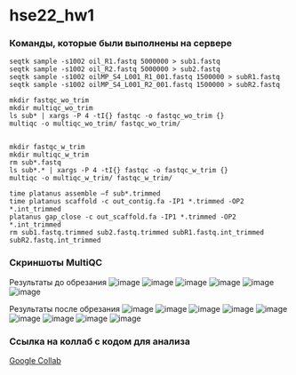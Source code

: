 # hse22_hw1
### Команды, которые были выполнены на сервере
```shell
seqtk sample -s1002 oil_R1.fastq 5000000 > sub1.fastq
seqtk sample -s1002 oil_R2.fastq 5000000 > sub2.fastq
seqtk sample -s1002 oilMP_S4_L001_R1_001.fastq 1500000 > subR1.fastq
seqtk sample -s1002 oilMP_S4_L001_R2_001.fastq 1500000 > subR2.fastq

mkdir fastqc_wo_trim
mkdir multiqc_wo_trim
ls sub* | xargs -P 4 -tI{} fastqc -o fastqc_wo_trim {}
multiqc -o multiqc_wo_trim/ fastqc_wo_trim/


mkdir fastqc_w_trim
mkdir multiqc_w_trim
rm sub*.fastq
ls sub*.* | xargs -P 4 -tI{} fastqc -o fastqc_w_trim {}
multiqc -o multiqc_w_trim/ fastqc_w_trim/

time platanus assemble –f sub*.trimmed
time platanus scaffold -c out_contig.fa -IP1 *.trimmed -OP2 *.int_trimmed
platanus gap_close -c out_scaffold.fa -IP1 *.trimmed -OP2 *.int_trimmed
rm sub1.fastq.trimmed sub2.fastq.trimmed subR1.fastq.int_trimmed subR2.fastq.int_trimmed
```

### Скриншоты MultiQC
Результаты до обрезания
![image](https://user-images.githubusercontent.com/95979982/194148742-72312503-f8f7-44aa-a906-43cfb05cd9e3.png)
![image](https://user-images.githubusercontent.com/95979982/194152442-bb70b040-814a-43ff-8a71-974f1e2a1549.png)
![image](https://user-images.githubusercontent.com/95979982/194153162-e7408c97-6e63-4208-a539-318931db772c.png)
![image](https://user-images.githubusercontent.com/95979982/194153262-56a4e869-87f3-44d3-8508-b190d8ac7a8a.png)
![image](https://user-images.githubusercontent.com/95979982/194153331-583cbbff-e2f6-4740-ae5f-70c010ae1b00.png)
![image](https://user-images.githubusercontent.com/95979982/194153385-c9727a19-8768-480c-bc3b-9b2a52cf86cf.png)

Результаты после обрезания
![image](https://user-images.githubusercontent.com/95979982/194153711-9db3ec20-b681-4b1e-bdbe-390b953c36de.png)
![image](https://user-images.githubusercontent.com/95979982/194154103-f0a122e9-f5df-48c7-b8a4-277b6fe5f2ed.png)
![image](https://user-images.githubusercontent.com/95979982/194154340-42fdedcc-8968-438c-9468-2fd9cc1c000d.png)
![image](https://user-images.githubusercontent.com/95979982/194155264-97a1b2a2-94a6-478d-afe3-097c21fe1296.png)
![image](https://user-images.githubusercontent.com/95979982/194155417-ccf1ad7f-d930-45fd-8736-b74a3c7a992e.png)
![image](https://user-images.githubusercontent.com/95979982/194155457-fe42f3e6-7657-4c23-b712-9fc9b0396022.png)
![image](https://user-images.githubusercontent.com/95979982/194155519-62172b05-1142-4cd0-8069-10d6b518691c.png)
![image](https://user-images.githubusercontent.com/95979982/194155679-00e0ab5b-48fc-43c8-a0f3-bbacbcca75af.png)
![image](https://user-images.githubusercontent.com/95979982/194155715-f2f50ad7-6d6c-4ba0-999f-721917857f5b.png)

### Ссылка на коллаб с кодом для анализа
[Google Collab](https://colab.research.google.com/drive/1iY2SLM_8KBf2VQhhWCsqkHsBGkRBe2Ow)
